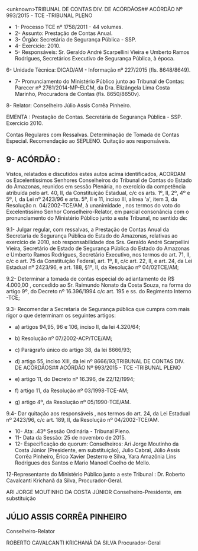 &lt;unknown&gt;TRIBUNAL DE CONTAS DIV. DE ACÓRDÃOS## ACÓRDÃO Nº 993/2015 - TCE -TRIBUNAL PLENO

- 1- Processo TCE nº 1758/2011 - 44 volumes.
- 2- Assunto: Prestação de Contas Anual.
- 3- Órgão: Secretária de Segurança Pública - SSP.
- 4- Exercício: 2010.
- 5-  Responsáveis: Sr.  Geraldo  André  Scarpellini  Vieira  e  Umberto  Ramos  Rodrigues, Secretários Executivo de Segurança Pública, à época.

6- Unidade Técnica: DICAD/AM - Informação nº 227/2015 (fls. 8648/8649).

- 7-  Pronunciamento  do Ministério Público  junto  ao Tribunal  de Contas: Parecer  nº 2761/2014-MP-ELCM, da Dra.  Elizângela Lima Costa Marinho, Procuradora de Contas (fls. 8650/8650v).

8- Relator: Conselheiro Júlio Assis Corrêa Pinheiro.

EMENTA : Prestação  de  Contas. Secretária de Segurança Pública - SSP. Exercício 2010.

Contas  Regulares  com  Ressalvas.  Determinação de Tomada de Contas Especial. Recomendação ao SEPLENO. Quitação aos responsáveis.

## 9- ACÓRDÃO :

Vistos, relatados e discutidos estes autos acima identificados, ACORDAM os Excelentíssimos Senhores Conselheiros do Tribunal de Contas do Estado do Amazonas, reunidos em sessão Plenária, no exercício da competência atribuída pelo  art.  40,  II, da Constituição Estadual, c/c os arts. 1º, II, 2º, 4º e 5º, I, da Lei nº 2423/96 e arts. 5º, II e 11, inciso  III,  alínea  'a',  item  3,  da  Resolução  n.  04/2002-TCE/AM, à  unanimidade ,  nos termos do voto do Excelentíssimo Senhor Conselheiro-Relator, em parcial consonância com o pronunciamento do Ministério Público junto a este Tribunal, no sentido de:

9.1-  Julgar  regular,  com  ressalvas, a  Prestação  de  Contas  Anual  da Secretaria de Segurança Pública do Estado do Amazonas, relativas ao exercício de 2010, sob responsabilidade dos Srs. Geraldo André Scarpellini Vieira, Secretário de Estado de Segurança  Pública  do  Estado  do  Amazonas  e  Umberto  Ramos  Rodrigues,  Secretário Executivo, nos termos do art. 71, II, c/c o art. 75 da Constituição Federal, art. 1º, II, c/c art. 22, II,  e  art.  24,  da  Lei  Estadual  nº  2423/96,  e  art.  188,  §1º,  II,  da  Resolução  nº  04/02TCE/AM;

9.2-  Determinar  a  tomada  de  contas  especial do  adiantamento  de R$ 4.000,00 , concedido ao Sr. Raimundo Nonato da Costa Souza, na forma do artigo 9º, do Decreto nº 16.396/1994 c/c art. 195 e ss. do Regimento Interno -TCE;

9.3- Recomendar a  Secretaria de Segurança pública que cumpra com mais rigor o que determinam os seguintes artigos:

- a) artigos 94,95, 96 e 106, inciso II, da lei 4.320/64;
- b) Resolução nº 07/2002-ACP/TCE/AM;
- c) Parágrafo único do artigo 38, da lei 8666/93;
- d) artigo 55, inciso XIII, da lei nº 8666/93;TRIBUNAL DE CONTAS DIV. DE ACÓRDÃOS## ACÓRDÃO Nº 993/2015 - TCE -TRIBUNAL PLENO

- e) artigo 11, do Decreto nº 16.396, de 22/12/1994;
- f)  artigo 11, da Resolução nº 03/1998-TCE-AM;
- g) artigo 4º, da Resolução nº 05/1990-TCE/AM.

9.4- Dar quitação aos responsáveis , nos termos do art. 24, da Lei Estadual nº 2423/96, c/c art. 189, II, da Resolução nº 04/2002-TCE/AM.

- 10- Ata: .43ª Sessão Ordinária - Tribunal Pleno.
- 11- Data da Sessão: 25 de novembro de 2015.
- 12-  Especificação  do  quorum: Conselheiros:  Ari  Jorge  Moutinho  da  Costa  Júnior (Presidente,  em  substituição),  Julio  Cabral,  Júlio  Assis  Corrêa  Pinheiro,  Érico  Xavier Desterro e Silva, Yara Amazônia Lins Rodrigues dos Santos e Mario Manoel Coelho de Mello.

12-Representante do Ministério Público junto a este Tribunal : Dr. Roberto Cavalcanti Krichanã da Silva, Procurador-Geral.

ARI JORGE MOUTINHO DA COSTA JÚNIOR Conselheiro-Presidente, em substituição

## JÚLIO ASSIS CORRÊA PINHEIRO

Conselheiro-Relator

ROBERTO CAVALCANTI KRICHANÃ DA SILVA Procurador-Geral